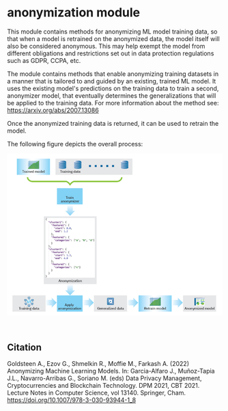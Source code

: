 # anonymization module
This module contains methods for anonymizing ML model training data, so that when 
a model is retrained on the anonymized data, the model itself will also be considered 
anonymous. This may help exempt the model from different obligations and restrictions 
set out in data protection regulations such as GDPR, CCPA, etc.

The module contains methods that enable anonymizing training datasets in a manner that 
is tailored to and guided by an existing, trained ML model. It uses the existing model's
predictions on the training data to train a second, anonymizer model, that eventually determines
the generalizations that will be applied to the training data. For more information about the
method see: https://arxiv.org/abs/2007.13086

Once the anonymized training data is returned, it can be used to retrain the model.

The following figure depicts the overall process:

<p align="center">
  <img src="../../docs/images/AI_Privacy_project2.jpg?raw=true" width="667" title="anonymization process">
</p>
<br />

Citation
--------
Goldsteen A., Ezov G., Shmelkin R., Moffie M., Farkash A. (2022) Anonymizing Machine Learning Models. In: Garcia-Alfaro 
J., Muñoz-Tapia J.L., Navarro-Arribas G., Soriano M. (eds) Data Privacy Management, Cryptocurrencies and Blockchain 
Technology. DPM 2021, CBT 2021. Lecture Notes in Computer Science, vol 13140. Springer, Cham. 
https://doi.org/10.1007/978-3-030-93944-1_8


